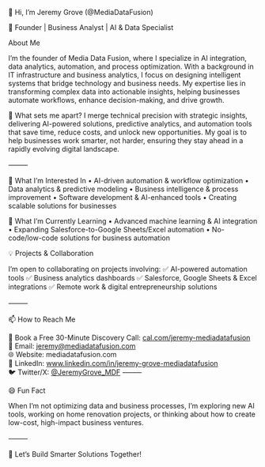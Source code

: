 👋 Hi, I’m Jeremy Grove (@MediaDataFusion)

🚀 Founder | Business Analyst | AI & Data Specialist

About Me

I’m the founder of Media Data Fusion, where I specialize in AI integration, data analytics, automation, and process optimization. With a background in IT infrastructure and business analytics, I focus on designing intelligent systems that bridge technology and business needs. My expertise lies in transforming complex data into actionable insights, helping businesses automate workflows, enhance decision-making, and drive growth.

🔹 What sets me apart?
I merge technical precision with strategic insights, delivering AI-powered solutions, predictive analytics, and automation tools that save time, reduce costs, and unlock new opportunities. My goal is to help businesses work smarter, not harder, ensuring they stay ahead in a rapidly evolving digital landscape.

⸻

👀 What I’m Interested In
	•	AI-driven automation & workflow optimization
	•	Data analytics & predictive modeling
	•	Business intelligence & process improvement
	•	Software development & AI-enhanced tools
	•	Creating scalable solutions for businesses

🌱 What I’m Currently Learning
	•	Advanced machine learning & AI integration
	•	Expanding Salesforce-to-Google Sheets/Excel automation
	•	No-code/low-code solutions for business automation

💡 Projects & Collaboration

I’m open to collaborating on projects involving:
✅ AI-powered automation tools
✅ Business analytics dashboards
✅ Salesforce, Google Sheets & Excel integrations
✅ Remote work & digital entrepreneurship solutions

⸻

📫 How to Reach Me

📅 Book a Free 30-Minute Discovery Call: [cal.com/jeremy-mediadatafusion](https://cal.com/jeremy-mediadatafusion)  
📧 Email: jeremy@mediadatafusion.com  
🌐 Website: mediadatafusion.com  
🔗 LinkedIn: www.linkedin.com/in/jeremy-grove-mediadatafusion  
🐦 Twitter/X: [@JeremyGrove_MDF](https://x.com/JeremyGrove_MDF)
⸻

😄 Fun Fact

When I’m not optimizing data and business processes, I’m exploring new AI tools, working on home renovation projects, or thinking about how to create low-cost, high-impact business ventures.

⸻

🚀 Let’s Build Smarter Solutions Together!




<!---
MediaDataFusion/MediaDataFusion is a ✨ special ✨ repository because its `README.md` (this file) appears on your GitHub profile.
You can click the Preview link to take a look at your changes.
--->
